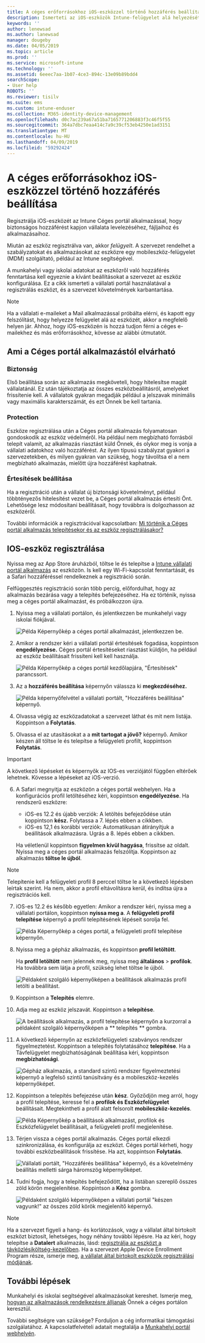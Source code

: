 ```yaml
---
title: A céges erőforrásokhoz iOS-eszközzel történő hozzáférés beállítása | Microsoft Docs
description: Ismerteti az iOS-eszközök Intune-felügyelet alá helyezését
keywords: ''
author: lenewsad
ms.author: lanewsad
manager: dougeby
ms.date: 04/05/2019
ms.topic: article
ms.prod: ''
ms.service: microsoft-intune
ms.technology: ''
ms.assetid: 6eeec7aa-1b07-4ce3-894c-13e09b89bdd4
searchScope:
- User help
ROBOTS: ''
ms.reviewer: tisilv
ms.suite: ems
ms.custom: intune-enduser
ms.collection: M365-identity-device-management
ms.openlocfilehash: d0c7ac239a67a51ba7165771206883f3c46f5f55
ms.sourcegitcommit: 364a7dbc7eaa414c7a9c39cf53eb4250e1ad3151
ms.translationtype: MT
ms.contentlocale: hu-HU
ms.lasthandoff: 04/09/2019
ms.locfileid: "59292424"
---
```

# <a name="set-up-ios-device-access-to-your-company-resources"></a>A céges erőforrásokhoz iOS-eszközzel történő hozzáférés beállítása  

Regisztrálja iOS-eszközét az Intune Céges portál alkalmazással, hogy biztonságos hozzáférést kapjon vállalata levelezéséhez, fájljaihoz és alkalmazásaihoz.

Miután az eszköz regisztrálva van, akkor *felügyelt*. A szervezet rendelhet a szabályzatokat és alkalmazásokat az eszközre egy mobileszköz-felügyelet (MDM) szolgáltató, például az Intune segítségével.  

A munkahelyi vagy iskolai adatokat az eszközről való hozzáférés fenntartása kell egyeznie a kívánt beállításokat a szervezet az eszköz konfigurálása. Ez a cikk ismerteti a vállalati portál használatával a regisztrálás eszközt, és a szervezet követelmények karbantartása. 

> [!NOTE]
> Ha a vállalati e-maileket a Mail alkalmazással próbálta elérni, és kapott egy felszólítást, hogy helyezze felügyelet alá az eszközét, akkor a megfelelő helyen jár. Ahhoz, hogy iOS-eszközén is hozzá tudjon férni a céges e-mailekhez és más erőforrásokhoz, kövesse az alábbi útmutatót.  

## <a name="what-to-expect-from-the-company-portal-app"></a>Ami a Céges portál alkalmazástól elvárható  

### <a name="security"></a>Biztonság  
Első beállítása során az alkalmazás megköveteli, hogy hitelesítse magát vállalatánál. Ez után tájékoztatja az összes eszközbeállításról, amelyeket frissítenie kell. A vállalatok gyakran megadják például a jelszavak minimális vagy maximális karakterszámát, és ezt Önnek be kell tartania.     

### <a name="protection"></a>Protection  
Eszköze regisztrálása után a Céges portál alkalmazás folyamatosan gondoskodik az eszköz védelméről. Ha például nem megbízható forrásból telepít valamit, az alkalmazás riasztást küld Önnek, és olykor meg is vonja a vállalati adatokhoz való hozzáférést. Az ilyen típusú szabályzat gyakori a szervezetekben, és milyen gyakran van szükség, hogy távolítsa el a nem megbízható alkalmazás, mielőtt újra hozzáférést kaphatnak.  

### <a name="setting-notifications"></a>Értesítések beállítása  
Ha a regisztráció után a vállalat új biztonsági követelményt, például többtényezős hitelesítést vezet be, a Céges portál alkalmazás értesíti Önt. Lehetősége lesz módosítani beállításait, hogy továbbra is dolgozhasson az eszközéről.  

További információk a regisztrációval kapcsolatban: [Mi történik a Céges portál alkalmazás telepítésekor és az eszköz regisztrálásakor?](https://docs.microsoft.com//intune-user-help/what-happens-if-you-install-the-company-portal-app-and-enroll-your-device-in-intune-ios)  

## <a name="enroll-your-ios-device"></a>IOS-eszköz regisztrálása  

Nyissa meg az App Store áruházból, töltse le és telepítse a [Intune vállalati portál alkalmazás](install-and-sign-in-to-the-intune-company-portal-app-ios.md) az eszközön. Is kell egy Wi-Fi-kapcsolat fenntartását, és a Safari hozzáféréssel rendelkeznek a regisztráció során. 

Felfüggesztés regisztráció során több percig, előfordulhat, hogy az alkalmazás bezárása vagy a telepítés befejezéséhez. Ha ez történik, nyissa meg a céges portál alkalmazást, és próbálkozzon újra.  

1. Nyissa meg a vállalati portálon, és jelentkezzen be munkahelyi vagy iskolai fiókjával. 

    ![Példa Képernyőkép a céges portál alkalmazást, jelentkezzen be.](./media/ios-01-cp-enroll-1903.PNG)  

2. Amikor a rendszer kéri a vállalati portál értesítések fogadása, koppintson **engedélyezése.** Céges portál értesítéseket riasztást küldjön, ha például az eszköz beállításait frissíteni kell kell használja. 

    ![Példa Képernyőkép a céges portál kezdőlapjára, "Értesítések" parancssort.](./media/ios-04-cp-enroll-1903.PNG)  

3. Az a **hozzáférés beállítása** képernyőn válassza ki **megkezdéséhez.**  

     ![Példa képernyőfelvétel a vállalati portált, "Hozzáférés beállítása" képernyő.](./media/ios-05-cp-enroll-1903.PNG)  

4. Olvassa végig az eszközadatokat a szervezet láthat és mit nem listája. Koppintson a **Folytatás**.  

5. Olvassa el az utasításokat a a **mit tartogat a jövő?** képernyő. Amikor készen áll töltse le és telepítse a felügyeleti profilt, koppintson **Folytatás**.  

 > [!IMPORTANT]
> A következő lépéseket és képernyők az IOS-es verziójától függően eltérőek lehetnek. Kövesse a lépéseket az iOS-verzió. 

6. A Safari megnyitja az eszközön a céges portál webhelyen. Ha a konfigurációs profil letöltéséhez kéri, koppintson **engedélyezése**. Ha rendszerű eszközre:  
    * iOS-es 12.2 és újabb verziók: A letöltés befejeződése után koppintson **kész.** Folytassa a 7. lépés ebben a cikkben.
    * iOS-es 12,1 és korábbi verziók: Automatikusan átirányítjuk a beállítások alkalmazásra. Ugrás a 8. lépés ebben a cikkben.  
 
    Ha véletlenül koppintson **figyelmen kívül hagyása**, frissítse az oldalt. Nyissa meg a céges portál alkalmazás felszólítja. Koppintson az alkalmazás **töltse le újból**.

  > [!NOTE]
  > Telepítenie kell a felügyeleti profil 8 perccel töltse le a következő lépésben leírtak szerint. Ha nem, akkor a profil eltávolításra kerül, és indítsa újra a regisztrációs kell.  

7. iOS-es 12.2 és később egyetlen: Amikor a rendszer kéri, nyissa meg a vállalati portálon, koppintson **nyissa meg a**. A **felügyeleti profil telepítése** képernyő a profil telepítésének lépéseit sorolja fel.

    ![Példa Képernyőkép a céges portál, a felügyeleti profil telepítése képernyőn.](./media/ios-1904-settings-icon.PNG)  

8. Nyissa meg a gépház alkalmazás, és koppintson **profil letöltött**.  

    Ha **profil letöltött** nem jelennek meg, nyissa meg **általános** > **profilok**. Ha továbbra sem látja a profil, szükség lehet töltse le újból.  

    ![Példaként szolgáló képernyőképen a beállítások alkalmazás profil letölti a beállítást.](./media/ios-1904-settings-badge.PNG)  

9. Koppintson a **Telepítés** elemre.  
    
10. Adja meg az eszköz jelszavát. Koppintson a **telepítése**.    

    ![A beállítások alkalmazás, a profil telepítése képernyőn a kurzorral a példaként szolgáló képernyőképen a ** telepítés ** gombra.](./media/ios-1904-password-install.PNG)  


11. A következő képernyőn az eszközfelügyeleti szabványos rendszer figyelmeztetést. Koppintson a telepítés folytatásához **telepítése**. Ha a Távfelügyelet megbízhatóságának beállítása kéri, koppintson **megbízhatósági**.  

    ![Gépház alkalmazás, a standard szintű rendszer figyelmeztetési képernyő a legfelső szintű tanúsítvány és a mobileszköz-kezelés képernyőképet.](./media/ios-15-cp-enroll-1903.PNG)  

12. Koppintson a telepítés befejezése után **kész**. Győződjön meg arról, hogy a profil telepítése, keresse fel a **profilok és Eszközfelügyelet** beállításait. Megtekintheti a profil alatt felsorolt **mobileszköz-kezelés**.   

    ![Példa Képernyőkép a beállítások alkalmazást, profilok és Eszközfelügyelet beállításait, a felügyeleti profil megjelenítése.](./media/ios-00-cp-enroll-1903.PNG)  

13. Térjen vissza a céges portál alkalmazás. Céges portál elkezdi szinkronizálása, és konfigurálja az eszközt. Céges portál kérheti, hogy további eszközbeállítások frissítése. Ha azt, koppintson **Folytatás**.  

    ![Vállalati portált, "Hozzáférés beállítása" képernyő, és a követelmény beállítás melletti sárga háromszög képernyőképet.](./media/ios-12-cp-enroll-1903.PNG)  

14. Tudni fogja, hogy a telepítés befejeződött, ha a listában szereplő összes zöld körön megjelenítése. Koppintson a **Kész** gombra.   
    
    ![Példaként szolgáló képernyőképen a vállalati portál "készen vagyunk!" az összes zöld körök megjelenítő képernyő.](./media/ios-13-cp-enroll-1903.PNG)  

> [!Note]
> Ha a szervezet figyeli a hang- és korlátozások, vagy a vállalat által birtokolt eszközt biztosít, lehetséges, hogy néhány további lépésre. Ha az kéri, hogy telepítse a **Datalert** alkalmazás, lásd: [regisztrálja az eszközt a távközlésiköltség-kezelőben](enroll-your-device-with-telecom-expense-management-ios.md). Ha a szervezet Apple Device Enrollment Program része, ismerje meg, [a vállalat által birtokolt eszközök regisztrálási módjának](enroll-your-device-dep-ios.md).  

## <a name="next-steps"></a>További lépések  
Munkahelyi és iskolai segítségével alkalmazásokat kereshet. Ismerje meg, [hogyan az alkalmazások rendelkezésre álljanak](use-managed-apps-on-your-device-ios.md) Önnek a céges portálon keresztül.  

További segítségre van szüksége? Forduljon a cég informatikai támogatási szolgálatához. A kapcsolatfelvételi adatait megtalálja a [Munkahelyi portál webhelyén](https://go.microsoft.com/fwlink/?linkid=2010980).  
